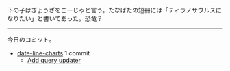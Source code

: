 下の子はぎょうざをごーじゃと言う。たなばたの短冊には「ティラノサウルスになりたい」と書いてあった。恐竜？

---

今日のコミット。

- [date-line-charts](https://github.com/bouzuya/date-line-charts) 1 commit
  - [Add query updater](https://github.com/bouzuya/date-line-charts/commit/0b3d70e04ba29ab2aa96cf9bc12ed1f1bfb4fd2e)
